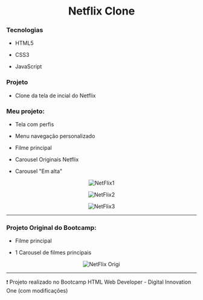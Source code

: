 # <div align="center"> Netflix Clone </div>

### Tecnologias

- HTML5

- CSS3

- JavaScript


### Projeto

- Clone da tela de incial do Netflix
 
  
 ### Meu projeto:
 
 - Tela com perfis
 
 - Menu navegação personalizado
 
 - Filme principal
 
 - Carousel Originais Netflix
 
 - Carousel "Em alta"
 
 
<div align="center">

![NetFlix1](https://user-images.githubusercontent.com/69488783/109201033-14001100-7780-11eb-8616-7730e30427a9.png)

</div>

<div align="center">

![NetFlix2](https://user-images.githubusercontent.com/69488783/109201302-73f6b780-7780-11eb-82d9-493da7bd91e1.png)

</div>

<div align="center">

![NetFlix3](https://user-images.githubusercontent.com/69488783/109201398-8ec92c00-7780-11eb-9717-cb18d904c2b1.png)

</div>
 
 <hr>
 
 ### Projeto Original do Bootcamp:
 
 - Filme principal
 
 - 1 Carousel de filmes principais 
 
 <div align="center">
 
 ![NetFlix Origi](https://user-images.githubusercontent.com/69488783/109200830-d00d0c00-777f-11eb-9d04-041ff8b7a8c2.png)
 
 </div>
 
 
 <hr>
 
 :heavy_exclamation_mark: Projeto realizado no Bootcamp HTML Web Developer - Digital Innovation One (com modificações)
 
